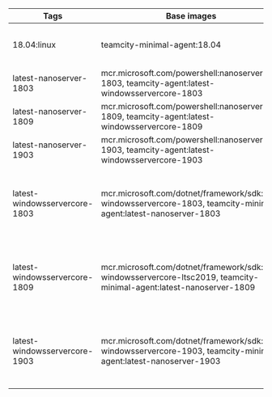 | Tags | Base images | Components | Dockerfile |
| ---- | ----------- | ---------- | ---------- |
|18.04:linux|teamcity-minimal-agent:18.04|.NET Core SDK v.3.1.100, Git, Mercurial|Unix/Agent/Ubuntu/18.04/Dockerfile|
|latest-nanoserver-1803|mcr.microsoft.com/powershell:nanoserver-1803, teamcity-agent:latest-windowsservercore-1803|[.NET Core SDK x64 v.3.1.100](https://dotnetcli.blob.core.windows.net/dotnet/Sdk/3.1.100/dotnet-sdk-3.1.100-win-x64.zip)|Windows/Agent/nanoserver/1803/Dockerfile|
|latest-nanoserver-1809|mcr.microsoft.com/powershell:nanoserver-1809, teamcity-agent:latest-windowsservercore-1809|[.NET Core SDK x64 v.3.1.100](https://dotnetcli.blob.core.windows.net/dotnet/Sdk/3.1.100/dotnet-sdk-3.1.100-win-x64.zip)|Windows/Agent/nanoserver/1809/Dockerfile|
|latest-nanoserver-1903|mcr.microsoft.com/powershell:nanoserver-1903, teamcity-agent:latest-windowsservercore-1903|[.NET Core SDK x64 v.3.1.100](https://dotnetcli.blob.core.windows.net/dotnet/Sdk/3.1.100/dotnet-sdk-3.1.100-win-x64.zip)|Windows/Agent/nanoserver/1903/Dockerfile|
|latest-windowsservercore-1803|mcr.microsoft.com/dotnet/framework/sdk:4.8-windowsservercore-1803, teamcity-minimal-agent:latest-nanoserver-1803|[JDK Amazon Corretto x64 v.8.232.09.1](https://d3pxv6yz143wms.cloudfront.net/8.232.09.1/amazon-corretto-8.232.09.1-windows-x64-jdk.zip), [Git x64 v.2.19.1](https://github.com/git-for-windows/git/releases/download/v2.19.1.windows.1/MinGit-2.19.1-64-bit.zip), [Mercurial x64 v.4.7.2](https://bitbucket.org/tortoisehg/files/downloads/mercurial-4.7.2-x64.msi)|Windows/Agent/windowsservercore/1803/Dockerfile|
|latest-windowsservercore-1809|mcr.microsoft.com/dotnet/framework/sdk:4.8-windowsservercore-ltsc2019, teamcity-minimal-agent:latest-nanoserver-1809|[JDK Amazon Corretto x64 v.8.232.09.1](https://d3pxv6yz143wms.cloudfront.net/8.232.09.1/amazon-corretto-8.232.09.1-windows-x64-jdk.zip), [Git x64 v.2.19.1](https://github.com/git-for-windows/git/releases/download/v2.19.1.windows.1/MinGit-2.19.1-64-bit.zip), [Mercurial x64 v.4.7.2](https://bitbucket.org/tortoisehg/files/downloads/mercurial-4.7.2-x64.msi)|Windows/Agent/windowsservercore/1809/Dockerfile|
|latest-windowsservercore-1903|mcr.microsoft.com/dotnet/framework/sdk:4.8-windowsservercore-1903, teamcity-minimal-agent:latest-nanoserver-1903|[JDK Amazon Corretto x64 v.8.232.09.1](https://d3pxv6yz143wms.cloudfront.net/8.232.09.1/amazon-corretto-8.232.09.1-windows-x64-jdk.zip), [Git x64 v.2.19.1](https://github.com/git-for-windows/git/releases/download/v2.19.1.windows.1/MinGit-2.19.1-64-bit.zip), [Mercurial x64 v.4.7.2](https://bitbucket.org/tortoisehg/files/downloads/mercurial-4.7.2-x64.msi)|Windows/Agent/windowsservercore/1903/Dockerfile|
